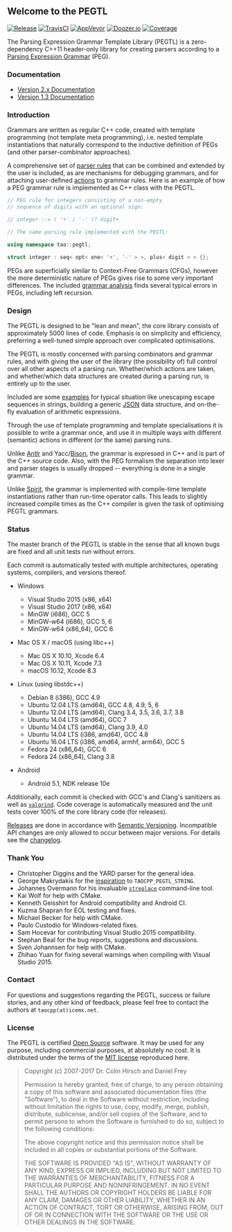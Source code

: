 ## Welcome to the PEGTL

[![Release](https://img.shields.io/github/release/taocpp/PEGTL.svg)](https://github.com/taocpp/PEGTL/releases/latest)
[![TravisCI](https://travis-ci.org/taocpp/PEGTL.svg)](https://travis-ci.org/taocpp/PEGTL)
[![AppVeyor](https://ci.appveyor.com/api/projects/status/github/taocpp/PEGTL?svg=true)](https://ci.appveyor.com/project/taocpp/PEGTL)
[![Doozer.io](https://doozer.io/badge/taocpp/PEGTL/buildstatus/master)](https://doozer.io/user/taocpp/PEGTL)
[![Coverage](https://img.shields.io/coveralls/taocpp/PEGTL.svg)](https://coveralls.io/github/taocpp/PEGTL)

The Parsing Expression Grammar Template Library (PEGTL) is a zero-dependency C++11 header-only library for creating parsers according to a [Parsing Expression Grammar](http://en.wikipedia.org/wiki/Parsing_expression_grammar) (PEG).

### Documentation

* [Version 2.x Documentation](doc/README.md)
* [Version 1.3 Documentation](https://github.com/taocpp/PEGTL/blob/1.3.x/doc/README.md)

### Introduction

Grammars are written as regular C++ code, created with template programming (not template meta programming), i.e. nested template instantiations that naturally correspond to the inductive definition of PEGs (and other parser-combinator approaches).

A comprehensive set of [parser rules](doc/Rule-Reference.md) that can be combined and extended by the user is included, as are mechanisms for debugging grammars, and for attaching user-defined [actions](doc/Actions-and-States.md) to grammar rules.
Here is an example of how a PEG grammar rule is implemented as C++ class with the PEGTL.

```c++
// PEG rule for integers consisting of a non-empty
// sequence of digits with an optional sign:

// integer ::= ( '+' / '-' )? digit+

// The same parsing rule implemented with the PEGTL:

using namespace tao::pegtl;

struct integer : seq< opt< one< '+', '-' > >, plus< digit > > {};
```

PEGs are superficially similar to Context-Free Grammars (CFGs), however the more deterministic nature of PEGs gives rise to some very important differences.
The included [grammar analysis](doc/Grammar-Analysis.md) finds several typical errors in PEGs, including left recursion.

### Design

The PEGTL is designed to be "lean and mean", the core library consists of approximately 5000 lines of code.
Emphasis is on simplicity and efficiency, preferring a well-tuned simple approach over complicated optimisations.

The PEGTL is mostly concerned with parsing combinators and grammar rules, and with giving the user of the library (the possibility of) full control over all other aspects of a parsing run. Whether/which actions are taken, and whether/which data structures are created during a parsing run, is entirely up to the user.

Included are some [examples](doc/Contrib-and-Examples.md#examples) for typical situation like unescaping escape sequences in strings, building a generic [JSON](http://www.json.org/) data structure, and on-the-fly evaluation of arithmetic expressions.

Through the use of template programming and template specialisations it is possible to write a grammar once, and use it in multiple ways with different (semantic) actions in different (or the same) parsing runs.

Unlike [Antlr](http://www.antlr.org/) and Yacc/[Bison](http://www.gnu.org/software/bison/), the grammar is expressed in C++ and is part of the C++ source code.
Also, with the PEG formalism the separation into lexer and parser stages is usually dropped -- everything is done in a single grammar.

Unlike [Spirit](http://boost-spirit.com/), the grammar is implemented with compile-time template instantiations rather than run-time operator calls.
This leads to slightly increased compile times as the C++ compiler is given the task of optimising PEGTL grammars.

### Status

The master branch of the PEGTL is stable in the sense that all known bugs are fixed and all unit tests run without errors.

Each commit is automatically tested with multiple architectures, operating systems, compilers, and versions thereof.

* Windows

  * Visual Studio 2015 (x86, x64)
  * Visual Studio 2017 (x86, x64)
  * MinGW (i686), GCC 5
  * MinGW-w64 (i686), GCC 5, 6
  * MinGW-w64 (x86_64), GCC 6

* Mac OS X / macOS (using libc++)

  * Mac OS X 10.10, Xcode 6.4
  * Mac OS X 10.11, Xcode 7.3
  * macOS 10.12, Xcode 8.3

* Linux (using libstdc++)

  * Debian 8 (i386), GCC 4.9
  * Ubuntu 12.04 LTS (amd64), GCC 4.8, 4.9, 5, 6
  * Ubuntu 12.04 LTS (amd64), Clang 3.4, 3.5, 3.6, 3.7, 3.8
  * Ubuntu 14.04 LTS (amd64), GCC 7
  * Ubuntu 14.04 LTS (amd64), Clang 3.9, 4.0
  * Ubuntu 14.04 LTS (i386, amd64), GCC 4.8
  * Ubuntu 16.04 LTS (i386, amd64, armhf, arm64), GCC 5
  * Fedora 24 (x86_64), GCC 6
  * Fedora 24 (x86_64), Clang 3.8

* Android

  * Android 5.1, NDK release 10e

Additionally, each commit is checked with GCC's and Clang's sanitizers as well as [`valgrind`](http://valgrind.org/).
Code coverage is automatically measured and the unit tests cover 100% of the core library code (for releases).

[Releases](https://github.com/taocpp/PEGTL/releases) are done in accordance with [Semantic Versioning](http://semver.org/).
Incompatible API changes are *only* allowed to occur between major versions.
For details see the [changelog](doc/Changelog.md).

### Thank You

* Christopher Diggins and the YARD parser for the general idea.
* George Makrydakis for the [inspiration](https://github.com/irrequietus/typestring) to `TAOCPP_PEGTL_STRING`.
* Johannes Overmann for his invaluable [`streplace`](https://code.google.com/p/streplace/) command-line tool.
* Kai Wolf for help with CMake.
* Kenneth Geisshirt for Android compatibility and Android CI.
* Kuzma Shapran for EOL testing and fixes.
* Michael Becker for help with CMake.
* Paulo Custodio for Windows-related fixes.
* Sam Hocevar for contributing Visual Studio 2015 compatibility.
* Stephan Beal for the bug reports, suggestions and discussions.
* Sven Johannsen for help with CMake.
* Zhihao Yuan for fixing several warnings when compiling with Visual Studio 2015.

### Contact

For questions and suggestions regarding the PEGTL, success or failure stories, and any other kind of feedback, please feel free to contact the authors at `taocpp(at)icemx.net`.

### License

The PEGTL is certified [Open Source](http://www.opensource.org/docs/definition.html) software. It may be used for any purpose, including commercial purposes, at absolutely no cost. It is distributed under the terms of the [MIT license](http://www.opensource.org/licenses/mit-license.html) reproduced here.

> Copyright (c) 2007-2017 Dr. Colin Hirsch and Daniel Frey
>
> Permission is hereby granted, free of charge, to any person obtaining a copy of this software and associated documentation files (the "Software"), to deal in the Software without restriction, including without limitation the rights to use, copy, modify, merge, publish, distribute, sublicense, and/or sell copies of the Software, and to permit persons to whom the Software is furnished to do so, subject to the following conditions:
>
> The above copyright notice and this permission notice shall be included in all copies or substantial portions of the Software.
>
> THE SOFTWARE IS PROVIDED "AS IS", WITHOUT WARRANTY OF ANY KIND, EXPRESS OR IMPLIED, INCLUDING BUT NOT LIMITED TO THE WARRANTIES OF MERCHANTABILITY, FITNESS FOR A PARTICULAR PURPOSE AND NONINFRINGEMENT. IN NO EVENT SHALL THE AUTHORS OR COPYRIGHT HOLDERS BE LIABLE FOR ANY CLAIM, DAMAGES OR OTHER LIABILITY, WHETHER IN AN ACTION OF CONTRACT, TORT OR OTHERWISE, ARISING FROM, OUT OF OR IN CONNECTION WITH THE SOFTWARE OR THE USE OR OTHER DEALINGS IN THE SOFTWARE.
